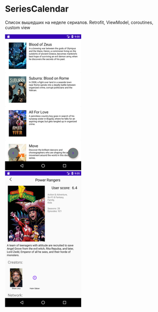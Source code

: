 # SeriesCalendar
Список вышедших на неделе сериалов.
Retrofit, ViewModel, coroutines, custom view


<img src="imgs/Screenshot1.png" width=50%>
<img src="imgs/Screenshot2.png" width=50%>
